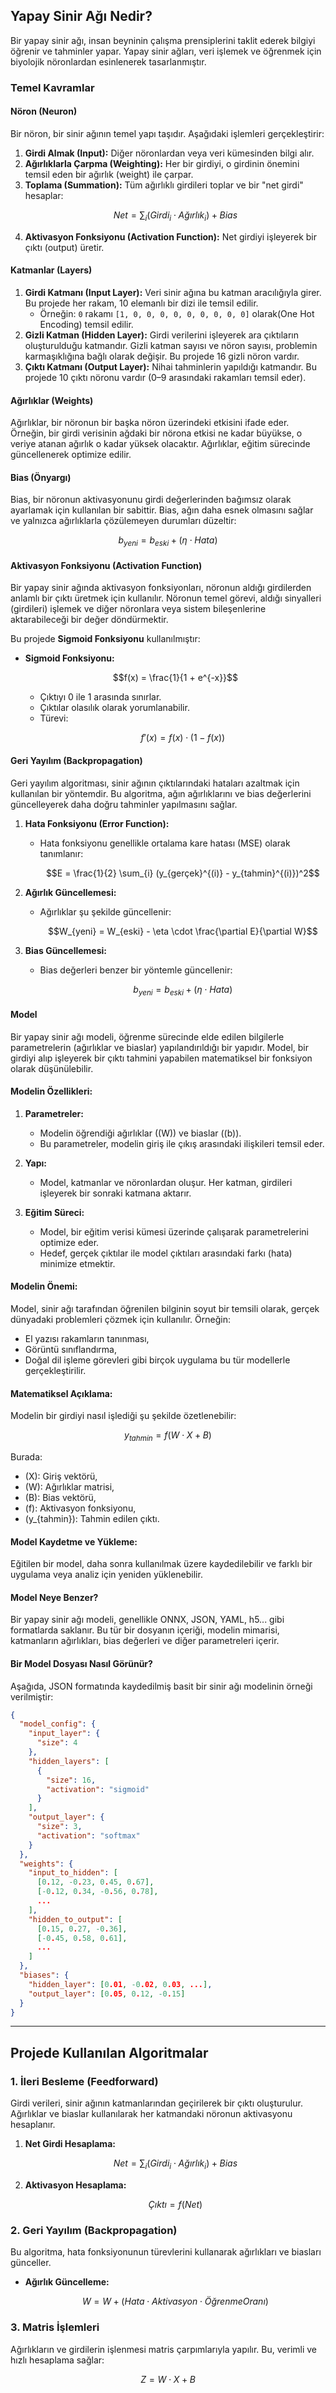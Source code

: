 ## Yapay Sinir Ağı Nedir?

Bir yapay sinir ağı, insan beyninin çalışma prensiplerini taklit ederek bilgiyi öğrenir ve tahminler yapar. Yapay sinir ağları, veri işlemek ve öğrenmek için biyolojik nöronlardan esinlenerek tasarlanmıştır.

### Temel Kavramlar

#### **Nöron (Neuron)**

Bir nöron, bir sinir ağının temel yapı taşıdır. Aşağıdaki işlemleri gerçekleştirir:

1. **Girdi Almak (Input):** Diğer nöronlardan veya veri kümesinden bilgi alır.
2. **Ağırlıklarla Çarpma (Weighting):** Her bir girdiyi, o girdinin önemini temsil eden bir ağırlık (weight) ile çarpar.
3. **Toplama (Summation):** Tüm ağırlıklı girdileri toplar ve bir "net girdi" hesaplar:
   ```math
   Net = \sum_{i} (Girdi_{i} \cdot Ağırlık_{i}) + Bias
   ```
4. **Aktivasyon Fonksiyonu (Activation Function):** Net girdiyi işleyerek bir çıktı (output) üretir.

#### **Katmanlar (Layers)**

1. **Girdi Katmanı (Input Layer):** Veri sinir ağına bu katman aracılığıyla girer. Bu projede her rakam, 10 elemanlı bir dizi ile temsil edilir.
   - Örneğin: `0` rakamı `[1, 0, 0, 0, 0, 0, 0, 0, 0, 0]` olarak(One Hot Encoding) temsil edilir.
2. **Gizli Katman (Hidden Layer):** Girdi verilerini işleyerek ara çıktıların oluşturulduğu katmandır. Gizli katman sayısı ve nöron sayısı, problemin karmaşıklığına bağlı olarak değişir. Bu projede 16 gizli nöron vardır.
3. **Çıktı Katmanı (Output Layer):** Nihai tahminlerin yapıldığı katmandır. Bu projede 10 çıktı nöronu vardır (0–9 arasındaki rakamları temsil eder).

#### **Ağırlıklar (Weights)**

Ağırlıklar, bir nöronun bir başka nöron üzerindeki etkisini ifade eder. Örneğin, bir girdi verisinin ağdaki bir nörona etkisi ne kadar büyükse, o veriye atanan ağırlık o kadar yüksek olacaktır. Ağırlıklar, eğitim sürecinde güncellenerek optimize edilir.

#### **Bias (Önyargı)**

Bias, bir nöronun aktivasyonunu girdi değerlerinden bağımsız olarak ayarlamak için kullanılan bir sabittir. Bias, ağın daha esnek olmasını sağlar ve yalnızca ağırlıklarla çözülemeyen durumları düzeltir:
```math
b_{yeni} = b_{eski} + (\eta \cdot Hata)
```

#### **Aktivasyon Fonksiyonu (Activation Function)**

Bir yapay sinir ağında aktivasyon fonksiyonları, nöronun aldığı girdilerden anlamlı bir çıktı üretmek için kullanılır. Nöronun temel görevi, aldığı sinyalleri (girdileri) işlemek ve diğer nöronlara veya sistem bileşenlerine aktarabileceği bir değer döndürmektir.

Bu projede **Sigmoid Fonksiyonu** kullanılmıştır:
- **Sigmoid Fonksiyonu:**
  ```math
  f(x) = \frac{1}{1 + e^{-x}}
  ```
  - Çıktıyı 0 ile 1 arasında sınırlar.
  - Çıktılar olasılık olarak yorumlanabilir.
  - Türevi:
    ```math
    f'(x) = f(x) \cdot (1 - f(x))
    ```

#### **Geri Yayılım (Backpropagation)**

Geri yayılım algoritması, sinir ağının çıktılarındaki hataları azaltmak için kullanılan bir yöntemdir. Bu algoritma, ağın ağırlıklarını ve bias değerlerini güncelleyerek daha doğru tahminler yapılmasını sağlar. 

1. **Hata Fonksiyonu (Error Function):**
   - Hata fonksiyonu genellikle ortalama kare hatası (MSE) olarak tanımlanır:
     ```math
     E = \frac{1}{2} \sum_{i} (y_{gerçek}^{(i)} - y_{tahmin}^{(i)})^2
     ```

2. **Ağırlık Güncellemesi:**
   - Ağırlıklar şu şekilde güncellenir:
     ```math
     W_{yeni} = W_{eski} - \eta \cdot \frac{\partial E}{\partial W}
     ```

3. **Bias Güncellemesi:**
   - Bias değerleri benzer bir yöntemle güncellenir:
     ```math
     b_{yeni} = b_{eski} + (\eta \cdot Hata)
     ```

#### **Model**

Bir yapay sinir ağı modeli, öğrenme sürecinde elde edilen bilgilerle parametrelerin (ağırlıklar ve biaslar) yapılandırıldığı bir yapıdır. Model, bir girdiyi alıp işleyerek bir çıktı tahmini yapabilen matematiksel bir fonksiyon olarak düşünülebilir.

#### **Modelin Özellikleri:**

1. **Parametreler:** 
   - Modelin öğrendiği ağırlıklar (\(W\)) ve biaslar (\(b\)).
   - Bu parametreler, modelin giriş ile çıkış arasındaki ilişkileri temsil eder.

2. **Yapı:**
   - Model, katmanlar ve nöronlardan oluşur. Her katman, girdileri işleyerek bir sonraki katmana aktarır.

3. **Eğitim Süreci:**
   - Model, bir eğitim verisi kümesi üzerinde çalışarak parametrelerini optimize eder.
   - Hedef, gerçek çıktılar ile model çıktıları arasındaki farkı (hata) minimize etmektir.

#### **Modelin Önemi:**

Model, sinir ağı tarafından öğrenilen bilginin soyut bir temsili olarak, gerçek dünyadaki problemleri çözmek için kullanılır. Örneğin:
- El yazısı rakamların tanınması,
- Görüntü sınıflandırma,
- Doğal dil işleme görevleri gibi birçok uygulama bu tür modellerle gerçekleştirilir.

#### **Matematiksel Açıklama:**

Modelin bir girdiyi nasıl işlediği şu şekilde özetlenebilir:
```math
y_{tahmin} = f(W \cdot X + B)
```
Burada:
- \(X\): Giriş vektörü,
- \(W\): Ağırlıklar matrisi,
- \(B\): Bias vektörü,
- \(f\): Aktivasyon fonksiyonu,
- \(y_{tahmin}\): Tahmin edilen çıktı.

#### **Model Kaydetme ve Yükleme:**

Eğitilen bir model, daha sonra kullanılmak üzere kaydedilebilir ve farklı bir uygulama veya analiz için yeniden yüklenebilir.

#### **Model Neye Benzer?**

Bir yapay sinir ağı modeli, genellikle ONNX, JSON, YAML,  h5... gibi formatlarda saklanır. Bu tür bir dosyanın içeriği, modelin mimarisi, katmanların ağırlıkları, bias değerleri ve diğer parametreleri içerir.

#### **Bir Model Dosyası Nasıl Görünür?**

Aşağıda, JSON formatında kaydedilmiş basit bir sinir ağı modelinin örneği verilmiştir:

```json
{
  "model_config": {
    "input_layer": {
      "size": 4
    },
    "hidden_layers": [
      {
        "size": 16,
        "activation": "sigmoid"
      }
    ],
    "output_layer": {
      "size": 3,
      "activation": "softmax"
    }
  },
  "weights": {
    "input_to_hidden": [
      [0.12, -0.23, 0.45, 0.67],
      [-0.12, 0.34, -0.56, 0.78],
      ...
    ],
    "hidden_to_output": [
      [0.15, 0.27, -0.36],
      [-0.45, 0.58, 0.61],
      ...
    ]
  },
  "biases": {
    "hidden_layer": [0.01, -0.02, 0.03, ...],
    "output_layer": [0.05, 0.12, -0.15]
  }
}
```

---

## Projede Kullanılan Algoritmalar

### 1. **İleri Besleme (Feedforward)**

Girdi verileri, sinir ağının katmanlarından geçirilerek bir çıktı oluşturulur. Ağırlıklar ve biaslar kullanılarak her katmandaki nöronun aktivasyonu hesaplanır.

1. **Net Girdi Hesaplama:**
   ```math
   Net = \sum_{i} (Girdi_{i} \cdot Ağırlık_{i}) + Bias
   ```
2. **Aktivasyon Hesaplama:**
   ```math
   Çıktı = f(Net)
   ```

### 2. **Geri Yayılım (Backpropagation)**

Bu algoritma, hata fonksiyonunun türevlerini kullanarak ağırlıkları ve biasları günceller.
- **Ağırlık Güncelleme:**
  ```math
  W = W + (Hata \cdot Aktivasyon \cdot Öğrenme Oranı)
  ```

### 3. **Matris İşlemleri**

Ağırlıkların ve girdilerin işlenmesi matris çarpımlarıyla yapılır. Bu, verimli ve hızlı hesaplama sağlar:
```math
Z = W \cdot X + B
```
